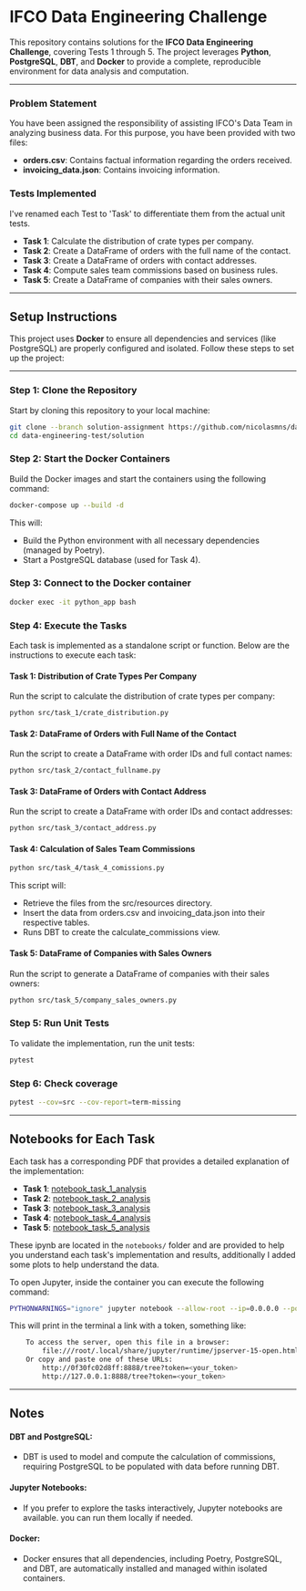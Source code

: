 # IFCO Data Engineering Challenge

This repository contains solutions for the **IFCO Data Engineering Challenge**, covering Tests 1 through 5. The project leverages **Python**, **PostgreSQL**, **DBT**, and **Docker** to provide a complete, reproducible environment for data analysis and computation.

---

### **Problem Statement**

You have been assigned the responsibility of assisting IFCO's Data Team in analyzing business data. For this purpose, you have been provided with two files:

- **orders.csv**: Contains factual information regarding the orders received.
- **invoicing_data.json**: Contains invoicing information.

### **Tests Implemented**

I've renamed each Test to 'Task' to differentiate them from the actual unit tests.

- **Task 1**: Calculate the distribution of crate types per company.
- **Task 2**: Create a DataFrame of orders with the full name of the contact.
- **Task 3**: Create a DataFrame of orders with contact addresses.
- **Task 4**: Compute sales team commissions based on business rules.
- **Task 5**: Create a DataFrame of companies with their sales owners.

---

## **Setup Instructions**

This project uses **Docker** to ensure all dependencies and services (like PostgreSQL) are properly configured and isolated. Follow these steps to set up the project:

---

### Step 1: Clone the Repository

Start by cloning this repository to your local machine:
```bash
git clone --branch solution-assignment https://github.com/nicolasmns/data-engineering-test
cd data-engineering-test/solution
```

### Step 2: Start the Docker Containers

Build the Docker images and start the containers using the following command:

```bash
docker-compose up --build -d
```

This will:
* Build the Python environment with all necessary dependencies (managed by Poetry).
* Start a PostgreSQL database (used for Task 4).

### Step 3: Connect to the Docker container

```bash
docker exec -it python_app bash
```

### Step 4: Execute the Tasks
Each task is implemented as a standalone script or function. Below are the instructions to execute each task:

#### Task 1: Distribution of Crate Types Per Company
Run the script to calculate the distribution of crate types per company:
```bash
python src/task_1/crate_distribution.py
```

#### Task 2: DataFrame of Orders with Full Name of the Contact
Run the script to create a DataFrame with order IDs and full contact names:
```bash
python src/task_2/contact_fullname.py
```

#### Task 3: DataFrame of Orders with Contact Address
Run the script to create a DataFrame with order IDs and contact addresses:
```bash
python src/task_3/contact_address.py
```

#### Task 4: Calculation of Sales Team Commissions
```bash
python src/task_4/task_4_comissions.py
```
This script will:

- Retrieve the files from the src/resources directory.
- Insert the data from orders.csv and invoicing_data.json into their respective tables.
- Runs DBT to create the calculate_commissions view.

#### Task 5: DataFrame of Companies with Sales Owners
Run the script to generate a DataFrame of companies with their sales owners:
```bash
python src/task_5/company_sales_owners.py
```

### Step 5: Run Unit Tests
To validate the implementation, run the unit tests:

```bash
pytest
```

### Step 6: Check coverage
```bash
pytest --cov=src --cov-report=term-missing
```
---

## Notebooks for Each Task

Each task has a corresponding PDF that provides a detailed explanation of the implementation:

- **Task 1**: [notebook_task_1_analysis](https://github.com/nicolasmns/data-engineering-test/tree/solution-assignment/solution/notebooks/notebook_task_1_analysis.ipynb)
- **Task 2**: [notebook_task_2_analysis](https://github.com/nicolasmns/data-engineering-test/tree/solution-assignment/solution/notebooks/notebook_task_2_analysis.ipynb)
- **Task 3**: [notebook_task_3_analysis](https://github.com/nicolasmns/data-engineering-test/tree/solution-assignment/solution/notebooks/notebook_task_3_analysis.ipynb)
- **Task 4**: [notebook_task_4_analysis](https://github.com/nicolasmns/data-engineering-test/tree/solution-assignment/solution/notebooks/notebook_task_4_analysis.ipynb)
- **Task 5**: [notebook_task_5_analysis](https://github.com/nicolasmns/data-engineering-test/tree/solution-assignment/solution/notebooks/notebook_task_5_analysis.ipynb)

These ipynb are located in the `notebooks/` folder and are provided to help you understand each task's implementation and results, additionally I added some plots to help understand the data.

To open Jupyter, inside the container you can execute the following command:

```bash
PYTHONWARNINGS="ignore" jupyter notebook --allow-root --ip=0.0.0.0 --port=8888
```
This will print in the terminal a link with a token, something like:

```bash
    To access the server, open this file in a browser:
        file:///root/.local/share/jupyter/runtime/jpserver-15-open.html
    Or copy and paste one of these URLs:
        http://0f30fc02d8ff:8888/tree?token=<your_token>
        http://127.0.0.1:8888/tree?token=<your_token>
```
---

## Notes
#### DBT and PostgreSQL:

* DBT is used to model and compute the calculation of commissions, requiring PostgreSQL to be populated with data before running DBT.

#### Jupyter Notebooks:

* If you prefer to explore the tasks interactively, Jupyter notebooks are available. you can run them locally if needed.

#### Docker:
* Docker ensures that all dependencies, including Poetry, PostgreSQL, and DBT, are automatically installed and managed within isolated containers.